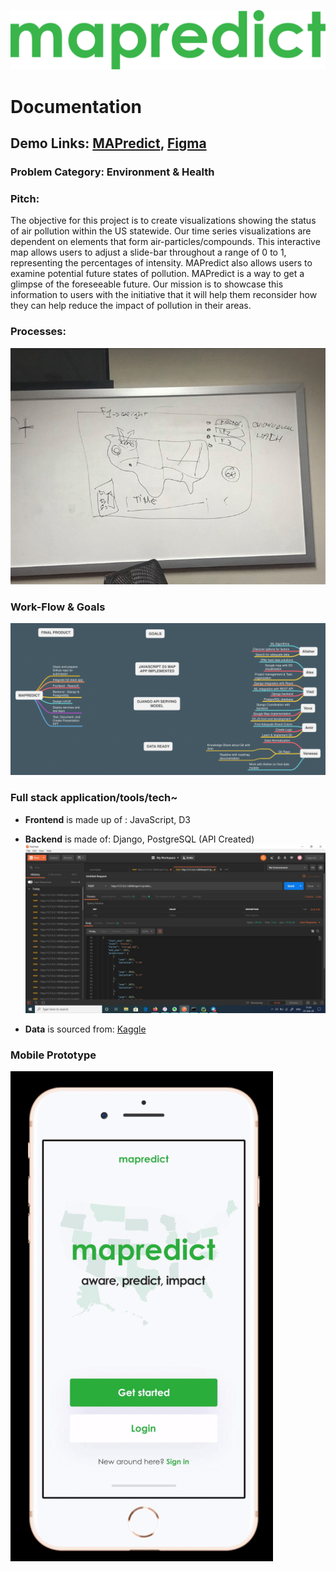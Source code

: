 ![](/img/01_logo.png)
# Documentation

## Demo Links: [MAPredict](https://mapredict2.now.sh/Q6/choropleth.html), [Figma](https://www.figma.com/file/lF929q9YDw9SJkBTvwIoVY/mapredict?node-id=0%3A1)

### Problem Category: Environment & Health

### Pitch:

The objective for this project is to create visualizations showing the status of air pollution within the US statewide. Our time series visualizations are dependent on elements that form air-particles/compounds. This interactive map allows users to adjust a slide-bar throughout a range of 0 to 1, representing the percentages of intensity. MAPredict also allows users to examine potential future states of pollution. MAPredict is a way to get a glimpse of the foreseeable future. Our mission is to showcase this information to users with the initiative that it will help them reconsider how they can help reduce the impact of pollution in their areas.

### Processes:
![](/img/3.gif)

### Work-Flow & Goals
![](/img/MAPREDICT.png)

### Full stack application/tools/tech~

-  **Frontend** is made up of : JavaScript, D3

- **Backend** is made of: Django, PostgreSQL (API Created)
![](/img/4.png)

- **Data** is sourced from: [Kaggle](https://www.kaggle.com/sogun3/uspollution)

### Mobile Prototype
![](/img/5.gif)
